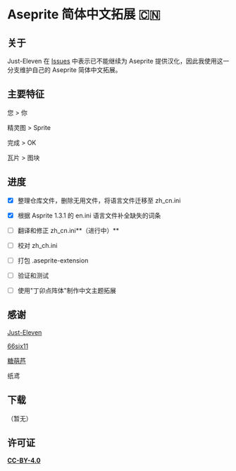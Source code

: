 # Aseprite 简体中文拓展 🇨🇳

## 关于

Just-Eleven 在 [Issues](https://github.com/J-11/Aseprite-Simplified-Chinese/issues/3#issuecomment-1477370090) 中表示已不能继续为 Aseprite 提供汉化，因此我使用这一分支维护自己的 Aseprite 简体中文拓展。


## 主要特征

您 > 你

精灵图 > Sprite

完成 > OK

瓦片 > 图块


## 进度

- [x] 整理仓库文件，删除无用文件，将语言文件迁移至 zh_cn.ini
- [x] 根据 Asprite 1.3.1 的 en.ini 语言文件补全缺失的词条
- [ ] 翻译和修正 zh_cn.ini**（进行中）**
- [ ] 校对 zh_ch.ini
- [ ] 打包 .aseprite-extension
- [ ] 验证和测试
- [ ] 使用"丁卯点阵体"制作中文主题拓展


## 感谢

[Just-Eleven](https://github.com/J-11)

[66six11](https://github.com/66six11)

[糖萌芦](https://github.com/TML233)

纸鸢


## 下载

（暂无）


## 许可证

[**CC-BY-4.0**](https://creativecommons.org/licenses/by/4.0)
